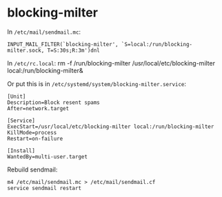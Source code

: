 # blocking-milter

In `/etc/mail/sendmail.mc`:

    INPUT_MAIL_FILTER(`blocking-milter', `S=local:/run/blocking-milter.sock, T=S:30s;R:3m')dnl

In `/etc/rc.local`:
	rm -f /run/blocking-milter
	/usr/local/etc/blocking-milter local:/run/blocking-milter&

Or put this is in `/etc/systemd/system/blocking-milter.service`:

    [Unit]
    Description=Block resent spams
    After=network.target
 
    [Service]
    ExecStart=/usr/local/etc/blocking-milter local:/run/blocking-milter
    KillMode=process
    Restart=on-failure

    [Install]
    WantedBy=multi-user.target

Rebuild sendmail:

    m4 /etc/mail/sendmail.mc > /etc/mail/sendmail.cf
    service sendmail restart
